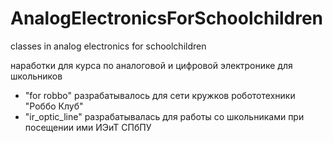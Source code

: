 # AnalogElectronicsForSchoolchildren
classes in analog electronics for schoolchildren

наработки для курса по аналоговой и цифровой электронике для школьников

- "for robbo" разрабатывалось для сети кружков робототехники "Роббо Клуб"
- "ir_optic_line" разрабатывалась для работы со школьниками при посещении ими ИЭиТ СПбПУ
